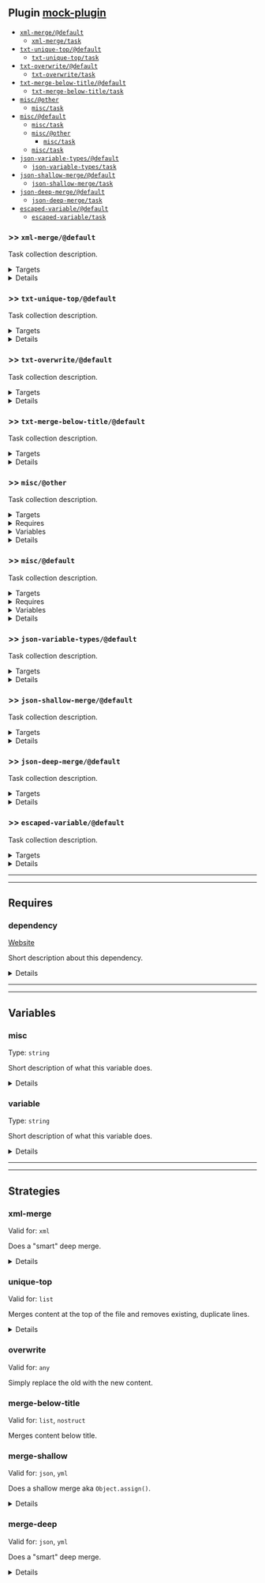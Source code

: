 ## Plugin [mock-plugin](https://www.npmjs.com/package/mock-plugin)

- [`xml-merge/@default`](#mock-plugin-task-ref-xml-mergedefault)
  - [`xml-merge/task`](#mock-plugin-task-ref-xml-mergetask)
- [`txt-unique-top/@default`](#mock-plugin-task-ref-txt-unique-topdefault)
  - [`txt-unique-top/task`](#mock-plugin-task-ref-txt-unique-toptask)
- [`txt-overwrite/@default`](#mock-plugin-task-ref-txt-overwritedefault)
  - [`txt-overwrite/task`](#mock-plugin-task-ref-txt-overwritetask)
- [`txt-merge-below-title/@default`](#mock-plugin-task-ref-txt-merge-below-titledefault)
  - [`txt-merge-below-title/task`](#mock-plugin-task-ref-txt-merge-below-titletask)
- [`misc/@other`](#mock-plugin-task-ref-miscother)
  - [`misc/task`](#mock-plugin-task-ref-misctask)
- [`misc/@default`](#mock-plugin-task-ref-miscdefault)
  - [`misc/task`](#mock-plugin-task-ref-misctask)
  - [`misc/@other`](#mock-plugin-task-ref-miscother)
    - [`misc/task`](#mock-plugin-task-ref-misctask)
  - [`misc/task`](#mock-plugin-task-ref-misctask)
- [`json-variable-types/@default`](#mock-plugin-task-ref-json-variable-typesdefault)
  - [`json-variable-types/task`](#mock-plugin-task-ref-json-variable-typestask)
- [`json-shallow-merge/@default`](#mock-plugin-task-ref-json-shallow-mergedefault)
  - [`json-shallow-merge/task`](#mock-plugin-task-ref-json-shallow-mergetask)
- [`json-deep-merge/@default`](#mock-plugin-task-ref-json-deep-mergedefault)
  - [`json-deep-merge/task`](#mock-plugin-task-ref-json-deep-mergetask)
- [`escaped-variable/@default`](#mock-plugin-task-ref-escaped-variabledefault)
  - [`escaped-variable/task`](#mock-plugin-task-ref-escaped-variabletask)

### >> `xml-merge/@default`

Task collection description.

<!---0--><details>
<!---0--><summary>Targets</summary>

```
project
└─ merge-target.xml
```

<!---0--></details>

<!---0--><details>
<!---0--><summary>Details</summary>

#### <a name="mock-plugin-task-ref-xml-mergetask">xml-merge/task</a>

_Updating `merge-target.xml` using [xml-merge](#mock-plugin-strat-ref-xml-merge)._

- Some purpose.

<!---1--><details>
<!---1--><summary>Targets</summary>

```
project
└─ merge-target.xml
```

<!---1--></details>

------

<!---0--></details>

### >> `txt-unique-top/@default`

Task collection description.

<!---0--><details>
<!---0--><summary>Targets</summary>

```
project
└─ unique-top.txt
```

<!---0--></details>

<!---0--><details>
<!---0--><summary>Details</summary>

#### <a name="mock-plugin-task-ref-txt-unique-toptask">txt-unique-top/task</a>

_Updating `unique-top.txt` using [unique-top](#mock-plugin-strat-ref-unique-top)._

- Some purpose.

<!---1--><details>
<!---1--><summary>Targets</summary>

```
project
└─ unique-top.txt
```

<!---1--></details>

------

<!---0--></details>

### >> `txt-overwrite/@default`

Task collection description.

<!---0--><details>
<!---0--><summary>Targets</summary>

```
project
└─ overwrite-target.txt
```

<!---0--></details>

<!---0--><details>
<!---0--><summary>Details</summary>

#### <a name="mock-plugin-task-ref-txt-overwritetask">txt-overwrite/task</a>

_Updating `overwrite-target.txt` using [overwrite](#mock-plugin-strat-ref-overwrite)._

- Some purpose.

<!---1--><details>
<!---1--><summary>Targets</summary>

```
project
└─ overwrite-target.txt
```

<!---1--></details>

------

<!---0--></details>

### >> `txt-merge-below-title/@default`

Task collection description.

<!---0--><details>
<!---0--><summary>Targets</summary>

```
project
└─ merge-below-title.txt
```

<!---0--></details>

<!---0--><details>
<!---0--><summary>Details</summary>

#### <a name="mock-plugin-task-ref-txt-merge-below-titletask">txt-merge-below-title/task</a>

_Updating `merge-below-title.txt` using [merge-below-title](#mock-plugin-strat-ref-merge-below-title)._

- Some purpose.

<!---1--><details>
<!---1--><summary>Targets</summary>

```
project
└─ merge-below-title.txt
```

<!---1--></details>

------

<!---0--></details>

### >> `misc/@other`

Task collection description.

<!---0--><details>
<!---0--><summary>Targets</summary>

```
project
└─ ${misc}.txt
```

<!---0--></details>

<!---0--><details>
<!---0--><summary>Requires</summary>

- [dependency](#mock-plugin-req-ref-dependency)

<!---0--></details>

<!---0--><details>
<!---0--><summary>Variables</summary>

- [misc](#mock-plugin-var-ref-misc)
- [variable](#mock-plugin-var-ref-variable)

<!---0--></details>

<!---0--><details>
<!---0--><summary>Details</summary>

#### <a name="mock-plugin-task-ref-misctask">misc/task</a>

_Updating `${misc}.txt` using [overwrite](#mock-plugin-strat-ref-overwrite)._

- Some purpose.

<!---1--><details>
<!---1--><summary>Targets</summary>

```
project
└─ ${misc}.txt
```

<!---1--></details>

<!---1--><details>
<!---1--><summary>Requires</summary>

- [dependency](#mock-plugin-req-ref-dependency)

<!---1--></details>

<!---1--><details>
<!---1--><summary>Variables</summary>

- [misc](#mock-plugin-var-ref-misc)
- [variable](#mock-plugin-var-ref-variable)

<!---1--></details>

------

<!---0--></details>

### >> `misc/@default`

Task collection description.

<!---0--><details>
<!---0--><summary>Targets</summary>

```
project
└─ ${misc}.txt
```

<!---0--></details>

<!---0--><details>
<!---0--><summary>Requires</summary>

- [dependency](#mock-plugin-req-ref-dependency)

<!---0--></details>

<!---0--><details>
<!---0--><summary>Variables</summary>

- [misc](#mock-plugin-var-ref-misc)
- [variable](#mock-plugin-var-ref-variable)

<!---0--></details>

<!---0--><details>
<!---0--><summary>Details</summary>

#### <a name="mock-plugin-task-ref-misctask">misc/task</a>

_Updating `${misc}.txt` using [overwrite](#mock-plugin-strat-ref-overwrite)._

- Some purpose.

<!---1--><details>
<!---1--><summary>Targets</summary>

```
project
└─ ${misc}.txt
```

<!---1--></details>

<!---1--><details>
<!---1--><summary>Requires</summary>

- [dependency](#mock-plugin-req-ref-dependency)

<!---1--></details>

<!---1--><details>
<!---1--><summary>Variables</summary>

- [misc](#mock-plugin-var-ref-misc)
- [variable](#mock-plugin-var-ref-variable)

<!---1--></details>

#### >>> `misc/@other`

Task collection description.

<!---1--><details>
<!---1--><summary>Targets</summary>

```
project
└─ ${misc}.txt
```

<!---1--></details>

<!---1--><details>
<!---1--><summary>Requires</summary>

- [dependency](#mock-plugin-req-ref-dependency)

<!---1--></details>

<!---1--><details>
<!---1--><summary>Variables</summary>

- [misc](#mock-plugin-var-ref-misc)
- [variable](#mock-plugin-var-ref-variable)

<!---1--></details>

<!---1--><details>
<!---1--><summary>Details</summary>

##### <a name="mock-plugin-task-ref-misctask">misc/task</a>

_Updating `${misc}.txt` using [overwrite](#mock-plugin-strat-ref-overwrite)._

- Some purpose.

<!---2--><details>
<!---2--><summary>Targets</summary>

```
project
└─ ${misc}.txt
```

<!---2--></details>

<!---2--><details>
<!---2--><summary>Requires</summary>

- [dependency](#mock-plugin-req-ref-dependency)

<!---2--></details>

<!---2--><details>
<!---2--><summary>Variables</summary>

- [misc](#mock-plugin-var-ref-misc)
- [variable](#mock-plugin-var-ref-variable)

<!---2--></details>

------

<!---1--></details>

#### <a name="mock-plugin-task-ref-misctask">misc/task</a>

_Updating `${misc}.txt` using [overwrite](#mock-plugin-strat-ref-overwrite)._

- Some purpose.

<!---1--><details>
<!---1--><summary>Targets</summary>

```
project
└─ ${misc}.txt
```

<!---1--></details>

<!---1--><details>
<!---1--><summary>Requires</summary>

- [dependency](#mock-plugin-req-ref-dependency)

<!---1--></details>

<!---1--><details>
<!---1--><summary>Variables</summary>

- [misc](#mock-plugin-var-ref-misc)
- [variable](#mock-plugin-var-ref-variable)

<!---1--></details>

------

<!---0--></details>

### >> `json-variable-types/@default`

Task collection description.

<!---0--><details>
<!---0--><summary>Targets</summary>

```
project
└─ variables-target.json
```

<!---0--></details>

<!---0--><details>
<!---0--><summary>Details</summary>

#### <a name="mock-plugin-task-ref-json-variable-typestask">json-variable-types/task</a>

_Updating `variables-target.json` using [overwrite](#mock-plugin-strat-ref-overwrite)._

- Some purpose.

<!---1--><details>
<!---1--><summary>Targets</summary>

```
project
└─ variables-target.json
```

<!---1--></details>

------

<!---0--></details>

### >> `json-shallow-merge/@default`

Task collection description.

<!---0--><details>
<!---0--><summary>Targets</summary>

```
project
└─ merge-shallow-target.json
```

<!---0--></details>

<!---0--><details>
<!---0--><summary>Details</summary>

#### <a name="mock-plugin-task-ref-json-shallow-mergetask">json-shallow-merge/task</a>

_Updating `merge-shallow-target.json` using [merge-shallow](#mock-plugin-strat-ref-merge-shallow)._

- Some purpose.

<!---1--><details>
<!---1--><summary>Targets</summary>

```
project
└─ merge-shallow-target.json
```

<!---1--></details>

------

<!---0--></details>

### >> `json-deep-merge/@default`

Task collection description.

<!---0--><details>
<!---0--><summary>Targets</summary>

```
project
└─ merge-deep-target.json
```

<!---0--></details>

<!---0--><details>
<!---0--><summary>Details</summary>

#### <a name="mock-plugin-task-ref-json-deep-mergetask">json-deep-merge/task</a>

_Updating `merge-deep-target.json` using [merge-deep](#mock-plugin-strat-ref-merge-deep)._

- Some purpose.

<!---1--><details>
<!---1--><summary>Targets</summary>

```
project
└─ merge-deep-target.json
```

<!---1--></details>

------

<!---0--></details>

### >> `escaped-variable/@default`

Task collection description.

<!---0--><details>
<!---0--><summary>Targets</summary>

```
project
└─ escaped-variable.txt
```

<!---0--></details>

<!---0--><details>
<!---0--><summary>Details</summary>

#### <a name="mock-plugin-task-ref-escaped-variabletask">escaped-variable/task</a>

_Updating `escaped-variable.txt` using [overwrite](#mock-plugin-strat-ref-overwrite)._

- Some purpose.

<!---1--><details>
<!---1--><summary>Targets</summary>

```
project
└─ escaped-variable.txt
```

<!---1--></details>

</details>

------
------

## Requires

### <a name="mock-plugin-req-ref-dependency">dependency</a>

[Website](https://www.some-tool-name.com)

Short description about this dependency.

<!---0--><details>
<!---0--><summary>Details</summary>

Detailed description about this dependency and how it's used.

<!---0--></details>

------
------

## Variables

### <a name="mock-plugin-var-ref-misc">misc</a>

Type: `string`

Short description of what this variable does.

<!---0--><details>
<!---0--><summary>Details</summary>

Detailed description of what this variable does.

<!---0--></details>

### <a name="mock-plugin-var-ref-variable">variable</a>

Type: `string`

Short description of what this variable does.

<!---0--><details>
<!---0--><summary>Details</summary>

Detailed description of what this variable does.

<!---0--></details>

------
------

## Strategies

### <a name="mock-plugin-strat-ref-xml-merge">xml-merge</a>

Valid for: `xml`

Does a "smart" deep merge.

<!---0--><details>
<!---0--><summary>Details</summary>

This will not work as desired for all xml merging, but should for many cases.

<!---0--></details>

### <a name="mock-plugin-strat-ref-unique-top">unique-top</a>

Valid for: `list`

Merges content at the top of the file and removes existing, duplicate lines.

<!---0--><details>
<!---0--><summary>Details</summary>

Useful for managing e.g. `.gitignore` when the original content should be kept.

<!---0--></details>

### <a name="mock-plugin-strat-ref-overwrite">overwrite</a>

Valid for: `any`

Simply replace the old with the new content.

### <a name="mock-plugin-strat-ref-merge-below-title">merge-below-title</a>

Valid for: `list`, `nostruct`

Merges content below title.

### <a name="mock-plugin-strat-ref-merge-shallow">merge-shallow</a>

Valid for: `json`, `yml`

Does a shallow merge aka `Object.assign()`.

<!---0--><details>
<!---0--><summary>Details</summary>

Useful when specific keys of the target need to be overwritten.

<!---0--></details>

### <a name="mock-plugin-strat-ref-merge-deep">merge-deep</a>

Valid for: `json`, `yml`

Does a "smart" deep merge.

<!---0--><details>
<!---0--><summary>Details</summary>

This will not work as desired for all object deep merging, but should for many cases.

<!---0--></details>

